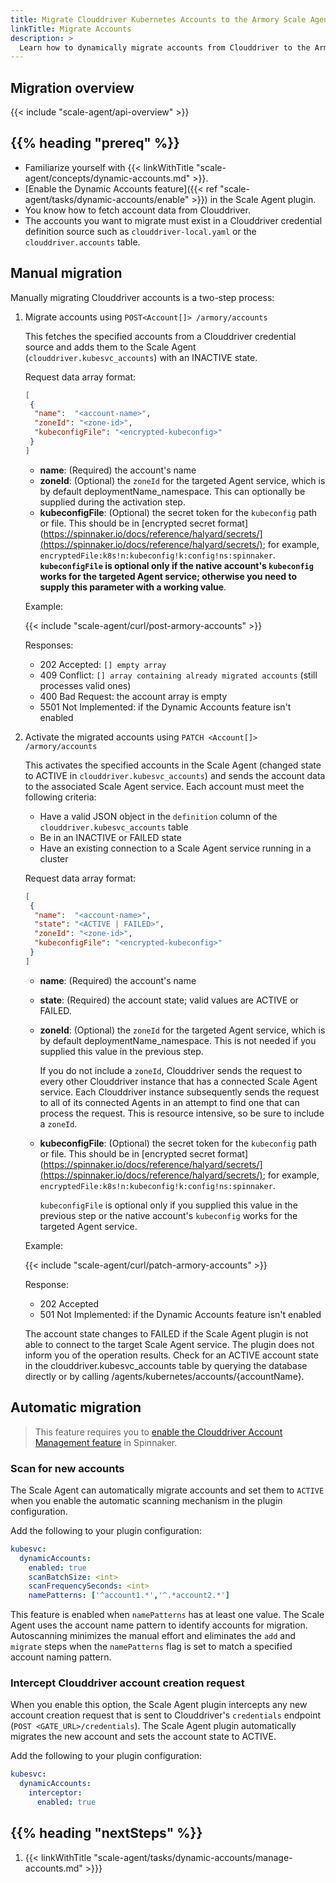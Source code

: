 ```yaml
---
title: Migrate Clouddriver Kubernetes Accounts to the Armory Scale Agent
linkTitle: Migrate Accounts
description: >
  Learn how to dynamically migrate accounts from Clouddriver to the Armory Scale Agent for Spinnaker and Kubernetes.
---
```


## Migration overview

{{< include "scale-agent/api-overview" >}}


## {{% heading "prereq" %}}

* Familiarize yourself with {{< linkWithTitle "scale-agent/concepts/dynamic-accounts.md" >}}.
* [Enable the Dynamic Accounts feature]({{< ref "scale-agent/tasks/dynamic-accounts/enable" >}}) in the Scale Agent plugin.
* You know how to fetch account data from Clouddriver.
* The accounts you want to migrate must exist in a Clouddriver credential definition source such as `clouddriver-local.yaml` or the `clouddriver.accounts` table.

## Manual migration

Manually migrating Clouddriver accounts is a two-step process:

1. Migrate accounts using `POST<Account[]> /armory/accounts`

   This fetches the specified accounts from a Clouddriver credential source and adds them to the Scale Agent (`clouddriver.kubesvc_accounts`) with an INACTIVE state.

   Request data array format:

   ```json
   [
    {
     "name":  "<account-name>",
     "zoneId": "<zone-id>",
     "kubeconfigFile": "<encrypted-kubeconfig>"
    }
   ]
   ```

   * **name**: (Required) the account's name
   * **zoneId**: (Optional) the `zoneId` for the targeted Agent service, which is by default deploymentName_namespace. This can optionally be supplied during the activation step.
   * **kubeconfigFile**: (Optional) the secret token for the `kubeconfig` path or file. This should be in [encrypted secret format](https://spinnaker.io/docs/reference/halyard/secrets/](https://spinnaker.io/docs/reference/halyard/secrets/); for example, `encryptedFile:k8s!n:kubeconfig!k:config!ns:spinnaker`. **`kubeconfigFile` is optional only if the native account's `kubeconfig` works for the targeted Agent service; otherwise you need to supply this parameter with a working value**.


   Example:

   {{< include "scale-agent/curl/post-armory-accounts" >}}

   Responses:

      - 202 Accepted: `[] empty array`
      - 409 Conflict: `[] array containing already migrated accounts` (still processes valid ones)
      - 400 Bad Request: the account array is empty
      - 5501 Not Implemented: if the Dynamic Accounts feature isn't enabled


1. Activate the migrated accounts using `PATCH <Account[]> /armory/accounts`

   This activates the specified accounts in the Scale Agent (changed state to ACTIVE in `clouddriver.kubesvc_accounts`) and sends the account data to the associated Scale Agent service. Each account must meet the following criteria:

      * Have a valid JSON object in the `definition` column of the `clouddriver.kubesvc_accounts` table
      * Be in an INACTIVE or FAILED state
      * Have an existing connection to a Scale Agent service running in a cluster

   Request data array format:

   ```json
   [
    {
     "name":  "<account-name>",
     "state": "<ACTIVE | FAILED>",
     "zoneId": "<zone-id>",
     "kubeconfigFile": "<encrypted-kubeconfig>"
    }
   ]
   ```

   * **name**: (Required) the account's name
   * **state**: (Required) the account state; valid values are ACTIVE or FAILED.
   * **zoneId**: (Optional) the `zoneId` for the targeted Agent service, which is by default deploymentName_namespace. This is not needed if you supplied this value in the previous step.

       If you do not include a `zoneId`, Clouddriver sends the request to every other Clouddriver instance that has a connected Scale Agent service. Each Clouddriver instance subsequently sends the request to all of its connected Agents in an attempt to find one that can process the request. This is resource intensive, so be sure to include a `zoneId`.

   * **kubeconfigFile**: (Optional) the secret token for the `kubeconfig` path or file. This should be in [encrypted secret format](https://spinnaker.io/docs/reference/halyard/secrets/](https://spinnaker.io/docs/reference/halyard/secrets/); for example, `encryptedFile:k8s!n:kubeconfig!k:config!ns:spinnaker`.

      `kubeconfigFile` is optional only if you supplied this value in the previous step or the native account's `kubeconfig` works for the targeted Agent service.

   Example:

   {{< include "scale-agent/curl/patch-armory-accounts" >}}

   Response:

      - 202 Accepted
      - 501 Not Implemented: if the Dynamic Accounts feature isn't enabled 


   The account state changes to FAILED if the Scale Agent plugin is not able to connect to the target Scale Agent service. The plugin does not inform you of the operation results. Check for an ACTIVE account state in the clouddriver.kubesvc_accounts table by querying the database directly or by calling /agents/kubernetes/accounts/{accountName}.


## Automatic migration

>This feature requires you to [enable the Clouddriver Account Management feature](https://spinnaker.io/docs/setup/other_config/accounts/#enabling-account-management) in Spinnaker.

### Scan for new accounts

The Scale Agent can automatically migrate accounts and set them to `ACTIVE` when you enable the automatic scanning mechanism in the plugin configuration.

Add the following to your plugin configuration:

```yaml
kubesvc:
  dynamicAccounts:
    enabled: true
    scanBatchSize: <int>
    scanFrequencySeconds: <int>
    namePatterns: ['^account1.*','^.*account2.*']
  ```

This feature is enabled when `namePatterns` has at least one value. The Scale Agent uses the account name pattern to identify accounts for migration.  Autoscanning minimizes the manual effort and eliminates the `add` and `migrate` steps when the `namePatterns` flag is set to match a specified account naming pattern.

### Intercept Clouddriver account creation request

When you enable this option, the Scale Agent plugin intercepts any new account creation request that is sent to Clouddriver's `credentials` endpoint (`POST <GATE_URL>/credentials`).  The Scale Agent plugin automatically migrates the new account and sets the account state to ACTIVE.

Add the following to your plugin configuration:

```yaml
kubesvc:
  dynamicAccounts:
    interceptor:
      enabled: true
```

## {{% heading "nextSteps" %}}

1. {{< linkWithTitle "scale-agent/tasks/dynamic-accounts/manage-accounts.md" >}}}